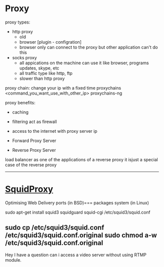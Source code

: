 Proxy
=====

proxy types:
- http proxy
    - old
    - browser [plugin - configration]
    - browser only can connect to the proxy  but other application can't do this
- socks proxy
    - all appications on the machine can use it like browser, programs updates, skype, etc
    - all traffic type like http, ftp
    - slower than http proxy

proxy chain: change your ip with a fixed time
proxychains <command_you_want_use_with_other_ip>
proxychains-ng <command>

proxy benefits:
- caching
- filtering act as firewall
- access to the internet with proxy server ip




- Forward Proxy Server
- Reverse Proxy Server




load balancer as one of the applications of a reverse proxy it isjust a special case of the reverse proxy

-----------------------------------------------------------------------------------------------------------------------------------------------------------------------------
[SquidProxy](http://www.squid-cache.org/)
=========================================
Optimising Web Delivery
ports (in BSD)=== packages system (in Linux)

sudo apt-get install squid3
squidguard
squid-cgi
/etc/squid3/squid.conf


sudo cp /etc/squid3/squid.conf /etc/squid3/squid.conf.original
sudo chmod a-w /etc/squid3/squid.conf.original
-----------------------------------------------------------------------------------------------------------------------------------------------------------------------------
Hey I have a question can i access a video server without using RTMP module.


